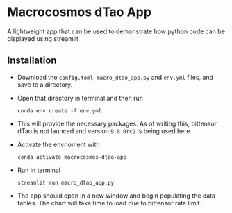 # Macrocosmos dTao App
A lightweight app that can be used to demonstrate how python code can be displayed using streamlit

## Installation 
- Download the `config.toml`, `macro_dtao_app.py` and `env.yml` files, and save to a directory.
- Open that directory in terminal and then run 

    `conda env create -f env.yml`

- This will provide the necessary packages. As of writing this, bittensor dTao is not launced and version `9.0.0rc2` is being used here.
- Activate the envrioment with 

    `conda activate macrocosmos-dtao-app`
- Run in terminal 

    `streamlit run macro_dtao_app.py` 

- The app should open in a new window and begin populating the data tables. The chart will take time to load due to bittensor rate limit.